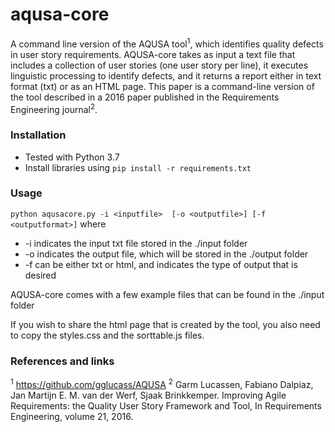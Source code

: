 # aqusa-core
A command line version of the AQUSA tool<sup>1</sup>, which identifies quality defects in user story requirements. AQUSA-core takes as input a text file that includes a collection of user stories (one user story per line), it executes linguistic processing to identify defects, and it returns a report either in text format (txt) or as an HTML page. This paper is a command-line version of the tool described in a 2016 paper published in the Requirements Engineering journal<sup>2</sup>.

### Installation
  * Tested with Python 3.7
  * Install libraries using `pip install -r requirements.txt`
  
### Usage
`python aqusacore.py -i <inputfile>  [-o <outputfile>] [-f <outputformat>]`
  where
  * -i <inputfile> indicates the input txt file stored in the ./input folder
  * -o <outputfile> indicates the output file, which will be stored in the ./output folder
  * -f <outputformat> can be either txt or html, and indicates the type of output that is desired
 
 AQUSA-core comes with a few example files that can be found in the ./input folder
 
 If you wish to share the html page that is created by the tool, you also need to copy the styles.css and the sorttable.js files.

### References and links
<sup>1</sup> https://github.com/gglucass/AQUSA
<sup>2</sup> Garm Lucassen, Fabiano Dalpiaz, Jan Martijn E. M. van der Werf, Sjaak Brinkkemper. Improving Agile Requirements: the Quality User Story Framework and Tool, In Requirements Engineering, volume 21, 2016.
